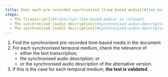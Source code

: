 ```yaml
---
title: Does each pre-recorded synchronised [time-based media](#time-based-media-audio-video-and-synchronised) meet one of these conditions (excluding special cases)?
steps:
  - The [transcript](#transcript-time-based-media) is relevant.
  - The synchronised [audio description](#synchronised-audio-description-time-based-media) is relevant.
  - The synchronised [audio description](#synchronised-audio-description-time-based-media) of the alternative version is relevant.
---
```


1. Find the synchronised pre-recorded time-based media in the document.
2. For each synchronised temporal medium, check the relevance of
   - either the text transcription;
   - the synchronised audio description; or
   - or the synchronised audio description of the alternative version.
3. If this is the case for each temporal medium, **the test is validated**.
